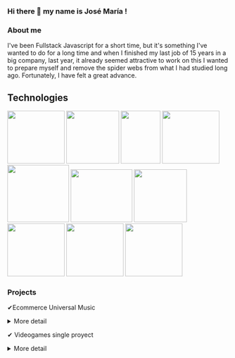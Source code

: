 ### Hi there 👋 my name is José María !

### About me
I've been Fullstack Javascript for a short time, but it's something I've wanted to do for a long time and when I finished my last job of 15 years in a big company, last year, it already seemed attractive to work on this
  I wanted to prepare myself and remove the spider webs from what I had studied long ago. Fortunately, I have felt a great advance.



## Technologies
      
<img src="https://static.javatpoint.com/images/javascript/javascript_logo.png" width="130" height="120"/> <img src="https://encrypted-tbn0.gstatic.com/images?q=tbn:ANd9GcQpngGRjYX1ca7qAADU3K6eGLj7ShQE3L2otdzfryl_Y9Ht2QRoQKYQbsXd36XIxMbYOw0&usqp=CAU" width="120" height="120"/> <img src="https://asivaelpaisco.files.wordpress.com/2016/11/css3.png" width="90" height="120"/> <img src="https://miro.medium.com/max/384/1*To2H39eauxaeYxYMtV1afQ.png" width="130" height="120"/> <img src="https://digital55.com/wp-content/uploads/2022/01/Cuando_y_por_que_debo_usar_redux_en_mis_proyectos_frontend.jpg" width="140" height="130"/> <img src="https://fd-development.com/images/expressjs.png" width="140" height="120"/> <img src="https://images.g2crowd.com/uploads/product/image/large_detail/large_detail_f0b606abb6d19089febc9faeeba5bc05/nodejs-development-services.png" width="120" height="120"/> <img src="https://w7.pngwing.com/pngs/441/460/png-transparent-postgresql-plain-wordmark-logo-icon.png" width="130" height="120"/> <img src="https://styles.redditmedia.com/t5_2qm6k/styles/communityIcon_dhjr6guc03x51.png" width="130" height="120"/> <img src="https://pbs.twimg.com/profile_images/1290672565690695681/0G4bie6b_400x400.jpg" width="130" height="120"/>


### Projects
✔Ecommerce Universal Music
    <details>
        <summary>More detail</summary>
    
  Proyecto en grupo realizado para el Bootcamp Henry, esta aplicacion permite ver productos musicales de alta calidad, donde el usuario podra filtrar productos           por calificacion, precio y categorias, el usuario tendra la posibilidad de agregar productos a un carrito donde solo podra realizar el pago atravez de Stripe           si se registra con un correo o bien con un usuario de google. Ademas cuenta con un panel de administracion el cual permite al admin listar todos los productos,         eliminar, editar y crear otros. Tambien podra ver todas las ordenes de compra que se hicieron, confirmarlas o cancelar.

  
  Repo Api Link:  https://github.com/Jos4ma/api-pf-ecommerce

  Repo Client Link:  https://github.com/Jos4ma/client-pf-ecommerce

  Web Link: www.web-universalmusic.app
 
  Described Video Link:  https://www.youtube.com/watch?v=S5DMwwXqmsA
  
  
  Images:
  
  <img src="https://github.com/Jos4ma/data/blob/main/1.png" width="110" height="70">-<img src="https://github.com/Jos4ma/data/blob/main/2.png" width="110" height="70">-<img src="https://github.com/Jos4ma/data/blob/main/3.png" width="110" height="70">-<img src="https://github.com/Jos4ma/data/blob/main/4.png" width="110" height="70">-<img src="https://github.com/Jos4ma/data/blob/main/5.png" width="110" height="70">-<img src="https://github.com/Jos4ma/data/blob/main/6.png" width="110" height="70">-<img src="https://github.com/Jos4ma/data/blob/main/7.png" width="110" height="70">-<img src="https://github.com/Jos4ma/data/blob/main/8.png" width="110" height="70">-<img src="https://github.com/Jos4ma/data/blob/main/9.png" width="110" height="70">
  
  
  
  
  Developed Tools Used:
  
        React

        Tailwindcss

        Redux

        Typescript

        NodeJs

        Express
  
        Stripe
  
        Cloudinary
  
        postgreSQL

        Sequelize

        Auth0
  
</details>


  
✔ Videogames single proyect

<details>
        <summary>More detail</summary>
  
  
Repo Link:    https://github.com/Jos4ma/PI-Videogames-main    
  
  
  Images:
  
  <img src="https://github.com/Jos4ma/data/blob/main/videogame1.png" width="110" height="70">-<img src="https://github.com/Jos4ma/data/blob/main/videogame2.png" width="110" height="70">-<img src="https://github.com/Jos4ma/data/blob/main/videogame3.png" width="110" height="70">-<img src="https://github.com/Jos4ma/data/blob/main/videogame4.png" width="110" height="70">
    </details>
  
  
  
<!--
**Jos4ma/Jos4ma** is a ✨ _special_ ✨ repository because its `README.md` (this file) appears on your GitHub profile.

Here are some ideas to get you started:

- 🔭 I’m currently working on ...
- 🌱 I’m currently learning ...
- 👯 I’m looking to collaborate on ...
- 🤔 I’m looking for help with ...
- 💬 Ask me about ...
- 📫 How to reach me: ...
- 😄 Pronouns: ...
- ⚡ Fun fact: ...
-->
